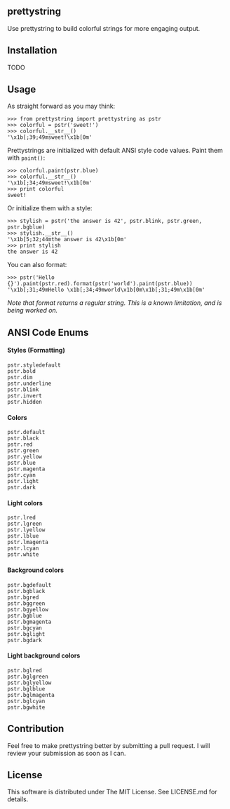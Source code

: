 ## prettystring

Use prettystring to build colorful strings for more engaging output.

## Installation

TODO

## Usage

As straight forward as you may think:

    >>> from prettystring import prettystring as pstr
    >>> colorful = pstr('sweet!')
    >>> colorful.__str__()
    '\x1b[;39;49msweet!\x1b[0m'

Prettystrings are initialized with default ANSI style code values. Paint them
with `paint()`:

    >>> colorful.paint(pstr.blue)
    >>> colorful.__str__()
    '\x1b[;34;49msweet!\x1b[0m'
    >>> print colorful
    sweet!

Or initialize them with a style:

    >>> stylish = pstr('the answer is 42', pstr.blink, pstr.green, pstr.bgblue)
    >>> stylish.__str__()
    '\x1b[5;32;44mthe answer is 42\x1b[0m'
    >>> print stylish
    the answer is 42

You can also format:

    >>> pstr('Hello {}').paint(pstr.red).format(pstr('world').paint(pstr.blue))
    '\x1b[;31;49mHello \x1b[;34;49mworld\x1b[0m\x1b[;31;49m\x1b[0m'

*Note that format returns a regular string. This is a known limitation, and is
being worked on.*

## ANSI Code Enums

#### Styles (Formatting)
    pstr.styledefault
    pstr.bold
    pstr.dim
    pstr.underline
    pstr.blink
    pstr.invert
    pstr.hidden

#### Colors
    pstr.default
    pstr.black
    pstr.red
    pstr.green
    pstr.yellow
    pstr.blue
    pstr.magenta
    pstr.cyan
    pstr.light
    pstr.dark

#### Light colors
    pstr.lred
    pstr.lgreen
    pstr.lyellow
    pstr.lblue
    pstr.lmagenta
    pstr.lcyan
    pstr.white

#### Background colors
    pstr.bgdefault
    pstr.bgblack
    pstr.bgred
    pstr.bggreen
    pstr.bgyellow
    pstr.bgblue
    pstr.bgmagenta
    pstr.bgcyan
    pstr.bglight
    pstr.bgdark

#### Light background colors
    pstr.bglred
    pstr.bglgreen
    pstr.bglyellow
    pstr.bglblue
    pstr.bglmagenta
    pstr.bglcyan
    pstr.bgwhite

## Contribution

Feel free to make prettystring better by submitting a pull request. I will
review your submission as soon as I can.

## License

This software is distributed under The MIT License. See LICENSE.md for details.
